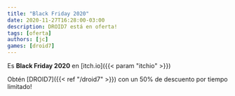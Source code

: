 ```yaml
---
title: "Black Friday 2020"
date: 2020-11-27T16:28:00-03:00
description: DROID7 está en oferta!
tags: [oferta]
authors: [jc]
games: [droid7]
---
```


Es **Black Friday 2020** en [itch.io]({{< param "itchio" >}})

Obtén [DROID7]({{< ref "/droid7" >}}) con un 50% de descuento por tiempo limitado!
